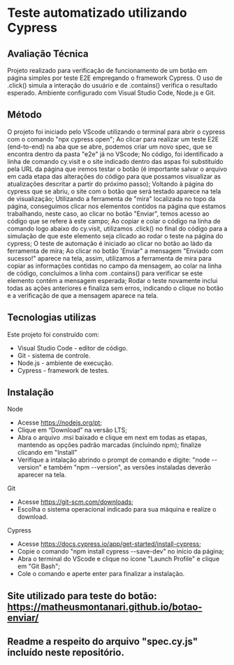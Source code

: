 # Teste automatizado utilizando Cypress

## Avaliação Técnica 
Projeto realizado para verificação de funcionamento de um botão em página simples por teste E2E empregando o framework Cypress. O uso de .click() simula a interação do usuário e de .contains() verifica o resultado esperado.
Ambiente configurado com Visual Studio Code, Node.js e Git.

## Método
O projeto foi iniciado pelo VScode utilizando o terminal para abrir o cypress com o comando "npx cypress open";
Ao clicar para realizar um teste E2E (end-to-end) na aba que se abre, podemos criar um novo spec, que se encontra dentro da pasta "e2e" já no VScode;
No código, foi identificado a linha de comando cy.visit e o site indicado dentro das aspas foi substituído pela URL da página que iremos testar o botão (é importante salvar o arquivo em cada etapa das alterações do código para que possamos visualizar as atualizações descritar a partir do próximo passo);
Voltando à página do cypress que se abriu, o site com o botão que será testado aparece na tela de visualização;
Utilizando a ferramenta de "mira" localizada no topo da página, conseguimos clicar nos elementos contidos na página que estamos trabalhando, neste caso, ao clicar no botão "Enviar", temos acesso ao código que se refere à este campo;
Ao copiar e colar o código na linha de comando logo abaixo do cy.visit, utilizamos .click() no final do código para a simulação de que este elemento seja clicado ao rodar o teste na página do cypress;
O teste de automação é iniciado ao clicar no botão ao ládo da ferramenta de mira;
Ao clicar no botão 'Enviar" a mensagem "Enviado com sucesso!" aparece na tela, assim, utilizamos a ferramenta de mira para copiar as informações contidas no campo da mensagem, ao colar na linha de código, concluímos a linha com .contains() para verificar se este elemento contém a mensagem esperada;
Rodar o teste novamente inclui todas as ações anteriores e finaliza sem erros, indicando o clique no botão e a verificação de que a mensagem aparece na tela.

## Tecnologias utilizas
Este projeto foi construído com:
- Visual Studio Code - editor de código.
- Git - sistema de controle.
- Node.js - ambiente de execução.
- Cypress - framework de testes.

## Instalação
Node
- Acesse https://nodejs.org/pt;
- Clique em “Download” na versão LTS;
- Abra o arquivo .msi baixado e clique em next em todas as etapas, mantendo as opções padrão marcadas (incluindo npm);
finalize clicando em "Install"
- Verifique a intalação abrindo o prompt de comando e digite: "node --version" e também "npm --version", as versões instaladas deverão aparecer na tela.

Git
- Acesse https://git-scm.com/downloads;
- Escolha o sistema operacional indicado para sua máquina e realize o download.

Cypress
- Acesse https://docs.cypress.io/app/get-started/install-cypress;
- Copie o comando "npm install cypress --save-dev" no início da página;
- Abra o terminal do VScode e clique no ícone "Launch Profile" e clique em "Git Bash";
- Cole o comando e aperte enter para finalizar a instalação.

## Site utilizado para teste do botão: https://matheusmontanari.github.io/botao-enviar/

## Readme a respeito do arquivo "spec.cy.js" incluído neste repositório.
